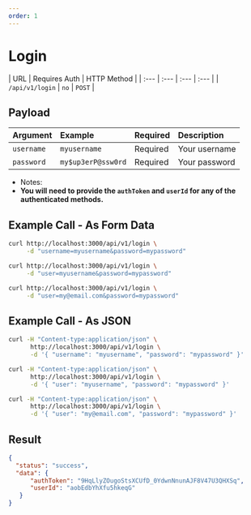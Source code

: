 ```yaml
---
order: 1
---
```


# Login
| URL | Requires Auth | HTTP Method |
| :--- | :--- | :--- | :--- |
| `/api/v1/login` | `no` | `POST` |

## Payload
| Argument | Example | Required | Description |
| :--- | :--- | :--- | :--- |
| `username` | `myusername` | Required | Your username |
| `password` | `my$up3erP@ssw0rd` | Required | Your password |

* Notes:
 * **You will need to provide the `authToken` and `userId` for any of the authenticated methods.**

## Example Call - As Form Data
```bash
curl http://localhost:3000/api/v1/login \
     -d "username=myusername&password=mypassword"
```

```bash
curl http://localhost:3000/api/v1/login \
     -d "user=myusername&password=mypassword"
```

```bash
curl http://localhost:3000/api/v1/login \
     -d "user=my@email.com&password=mypassword"
```


## Example Call - As JSON
```bash
curl -H "Content-type:application/json" \
      http://localhost:3000/api/v1/login \
      -d '{ "username": "myusername", "password": "mypassword" }'
```

```bash
curl -H "Content-type:application/json" \
      http://localhost:3000/api/v1/login \
      -d '{ "user": "myusername", "password": "mypassword" }'
```

```bash
curl -H "Content-type:application/json" \
      http://localhost:3000/api/v1/login \
      -d '{ "user": "my@email.com", "password": "mypassword" }'
```


## Result
```json
{
  "status": "success",
  "data": {
      "authToken": "9HqLlyZOugoStsXCUfD_0YdwnNnunAJF8V47U3QHXSq",
      "userId": "aobEdbYhXfu5hkeqG"
   }
}
```
